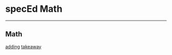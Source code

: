 <title>SpecEd Math</title>
<h1>specEd Math</h1>
<hr/>
<h2>Math</h2>
<a href="adding.html">adding</a>
<a href="takeaway.html">takeaway</a>
